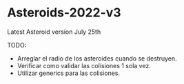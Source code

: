 # Asteroids-2022-v3
 Latest Asteroid version July 25th

TODO: 
- Arreglar el radio de los asteroides cuando se destruyen.
- Verificar como validar las colisiones 1 sola vez.
- Utilizar generics para las colisiones.